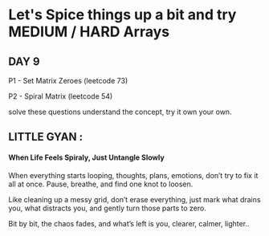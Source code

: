 # Let's Spice things up a bit and try MEDIUM / HARD Arrays 

## DAY 9

P1 - Set Matrix Zeroes (leetcode 73)

P2 - Spiral Matrix (leetcode 54)

solve these questions understand the concept, try it own your own.

## LITTLE GYAN : 

#### When Life Feels Spiraly, Just Untangle Slowly

When everything starts looping, thoughts, plans, emotions, don’t try to fix it all at once. Pause, breathe, and find one knot to loosen.

Like cleaning up a messy grid, don’t erase everything, just mark what drains you, what distracts you, and gently turn those parts to zero.

Bit by bit, the chaos fades, and what’s left is you, clearer, calmer, lighter..

